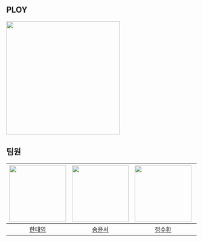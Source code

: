## PLOY

<img src="https://avatars.githubusercontent.com/u/159028139?s=200&v=4"  width="300" height="300"/>

## 팀원
|<img src="https://avatars.githubusercontent.com/u/122420333?v=4"  width="150"/>|<img src="https://avatars.githubusercontent.com/u/137587401?v=4"  width="150"/>|<img src="https://avatars.githubusercontent.com/u/127077789?v=4"  width="150"/>|<img src="https://avatars.githubusercontent.com/u/127070775?v=4"  width="150"/>|
|:-:|:-:|:-:|:-:|
|[한태영](https://github.com/noahmik)|[송윤서](https://github.com/yunse0708)|[정수환](https://github.com/JeongSuHwan23)|[정소울](https://github.com/soul071213)|

